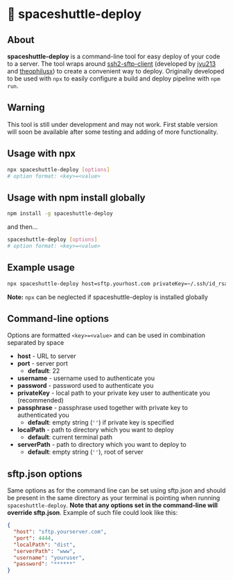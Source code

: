 # 🚀 spaceshuttle-deploy

## About

**spaceshuttle-deploy** is a command-line tool for easy deploy of your code to a server. The tool wraps around [ssh2-sftp-client](https://www.npmjs.com/package/ssh2-sftp-client) (developed by [jyu213](https://www.npmjs.com/~jyu213) and [theophilusx](https://www.npmjs.com/~theophilusx)) to create a convenient way to deploy. Originally developed to be used with `npx` to easily configure a build and deploy pipeline with `npm run`.

## Warning

This tool is still under development and may not work. First stable version will soon be available after some testing and adding of more functionality.

## Usage with **npx**

``` bash
npx spaceshuttle-deploy [options]
# option format: <key>=<value>
```

## Usage with **npm install** globally

``` bash
npm install -g spaceshuttle-deploy
```

and then...

``` bash
spaceshuttle-deploy [options]
# option format: <key>=<value>
```

## Example usage

``` bash
npx spaceshuttle-deploy host=sftp.yourhost.com privateKey=~/.ssh/id_rsa serverPath=www
```

**Note:** `npx` can be neglected if spaceshuttle-deploy is installed globally

## Command-line options

Options are formatted `<key>=<value>` and can be used in combination separated by space

- **host** - URL to server
- **port** - server port
  - **default**: 22
- **username** - username used to authenticate you
- **password** - password used to authenticate you
- **privateKey** - local path to your private key user to authenticate you (recommended)
- **passphrase** - passphrase used together with private key to authenticated you
  - **default**: empty string (`''`) if private key is specified
- **localPath** - path to directory which you want to deploy
  - **default**: current terminal path
- **serverPath** - path to directory which you want to deploy to
  - **default**: empty string (`''`), root of server

## sftp.json options

Same options as for the command line can be set using sftp.json
and should be present in the same directory as your terminal is
pointing when running `spaceshuttle-deploy`. **Note that any options set in the command-line will override sftp.json**. Example of such file could look like this:

``` json
{
  "host": "sftp.yourserver.com",
  "port": 4444,
  "localPath": "dist",
  "serverPath": "www",
  "username": "youruser",
  "password": "******"
}
```

